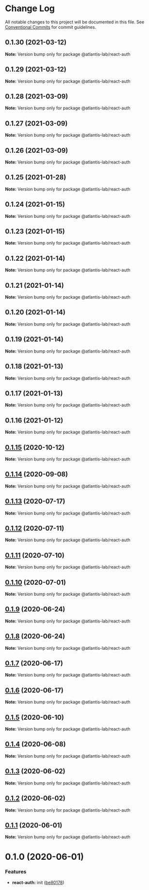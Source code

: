 # Change Log

All notable changes to this project will be documented in this file.
See [Conventional Commits](https://conventionalcommits.org) for commit guidelines.

## 0.1.30 (2021-03-12)

**Note:** Version bump only for package @atlantis-lab/react-auth





## 0.1.29 (2021-03-12)

**Note:** Version bump only for package @atlantis-lab/react-auth





## 0.1.28 (2021-03-09)

**Note:** Version bump only for package @atlantis-lab/react-auth





## 0.1.27 (2021-03-09)

**Note:** Version bump only for package @atlantis-lab/react-auth





## 0.1.26 (2021-03-09)

**Note:** Version bump only for package @atlantis-lab/react-auth





## 0.1.25 (2021-01-28)

**Note:** Version bump only for package @atlantis-lab/react-auth





## 0.1.24 (2021-01-15)

**Note:** Version bump only for package @atlantis-lab/react-auth





## 0.1.23 (2021-01-15)

**Note:** Version bump only for package @atlantis-lab/react-auth





## 0.1.22 (2021-01-14)

**Note:** Version bump only for package @atlantis-lab/react-auth





## 0.1.21 (2021-01-14)

**Note:** Version bump only for package @atlantis-lab/react-auth





## 0.1.20 (2021-01-14)

**Note:** Version bump only for package @atlantis-lab/react-auth





## 0.1.19 (2021-01-14)

**Note:** Version bump only for package @atlantis-lab/react-auth





## 0.1.18 (2021-01-13)

**Note:** Version bump only for package @atlantis-lab/react-auth





## 0.1.17 (2021-01-13)

**Note:** Version bump only for package @atlantis-lab/react-auth





## 0.1.16 (2021-01-12)

**Note:** Version bump only for package @atlantis-lab/react-auth





## [0.1.15](https://github.com/Atlantis-Lab/reactjs/compare/@atlantis-lab/react-auth@0.1.14...@atlantis-lab/react-auth@0.1.15) (2020-10-12)

**Note:** Version bump only for package @atlantis-lab/react-auth





## [0.1.14](https://github.com/Atlantis-Lab/reactjs/compare/@atlantis-lab/react-auth@0.1.13...@atlantis-lab/react-auth@0.1.14) (2020-09-08)

**Note:** Version bump only for package @atlantis-lab/react-auth





## [0.1.13](https://github.com/Atlantis-Lab/reactjs/compare/@atlantis-lab/react-auth@0.1.12...@atlantis-lab/react-auth@0.1.13) (2020-07-17)

**Note:** Version bump only for package @atlantis-lab/react-auth





## [0.1.12](https://github.com/Atlantis-Lab/reactjs/compare/@atlantis-lab/react-auth@0.1.11...@atlantis-lab/react-auth@0.1.12) (2020-07-11)

**Note:** Version bump only for package @atlantis-lab/react-auth





## [0.1.11](https://github.com/Atlantis-Lab/reactjs/compare/@atlantis-lab/react-auth@0.1.10...@atlantis-lab/react-auth@0.1.11) (2020-07-10)

**Note:** Version bump only for package @atlantis-lab/react-auth





## [0.1.10](https://github.com/Atlantis-Lab/reactjs/compare/@atlantis-lab/react-auth@0.1.9...@atlantis-lab/react-auth@0.1.10) (2020-07-01)

**Note:** Version bump only for package @atlantis-lab/react-auth





## [0.1.9](https://github.com/Atlantis-Lab/reactjs/compare/@atlantis-lab/react-auth@0.1.8...@atlantis-lab/react-auth@0.1.9) (2020-06-24)

**Note:** Version bump only for package @atlantis-lab/react-auth





## [0.1.8](https://github.com/Atlantis-Lab/reactjs/compare/@atlantis-lab/react-auth@0.1.7...@atlantis-lab/react-auth@0.1.8) (2020-06-24)

**Note:** Version bump only for package @atlantis-lab/react-auth





## [0.1.7](https://github.com/Atlantis-Lab/reactjs/compare/@atlantis-lab/react-auth@0.1.6...@atlantis-lab/react-auth@0.1.7) (2020-06-17)

**Note:** Version bump only for package @atlantis-lab/react-auth





## [0.1.6](https://github.com/Atlantis-Lab/reactjs/compare/@atlantis-lab/react-auth@0.1.5...@atlantis-lab/react-auth@0.1.6) (2020-06-17)

**Note:** Version bump only for package @atlantis-lab/react-auth





## [0.1.5](https://github.com/Atlantis-Lab/reactjs/compare/@atlantis-lab/react-auth@0.1.4...@atlantis-lab/react-auth@0.1.5) (2020-06-10)

**Note:** Version bump only for package @atlantis-lab/react-auth





## [0.1.4](https://github.com/Atlantis-Lab/reactjs/compare/@atlantis-lab/react-auth@0.1.3...@atlantis-lab/react-auth@0.1.4) (2020-06-08)

**Note:** Version bump only for package @atlantis-lab/react-auth





## [0.1.3](https://github.com/Atlantis-Lab/reactjs/compare/@atlantis-lab/react-auth@0.1.2...@atlantis-lab/react-auth@0.1.3) (2020-06-02)

**Note:** Version bump only for package @atlantis-lab/react-auth

## [0.1.2](https://github.com/Atlantis-Lab/reactjs/compare/@atlantis-lab/react-auth@0.1.1...@atlantis-lab/react-auth@0.1.2) (2020-06-02)

**Note:** Version bump only for package @atlantis-lab/react-auth

## [0.1.1](https://github.com/Atlantis-Lab/reactjs/compare/@atlantis-lab/react-auth@0.1.0...@atlantis-lab/react-auth@0.1.1) (2020-06-01)

**Note:** Version bump only for package @atlantis-lab/react-auth

# 0.1.0 (2020-06-01)

### Features

- **react-auth:** init ([be80178](https://github.com/Atlantis-Lab/reactjs/commit/be80178fe2255074f73e637cc5513edcd60edf09))
